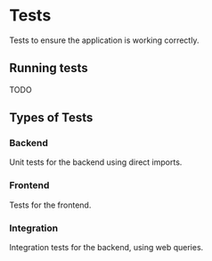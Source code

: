 
# Tests

Tests to ensure the application is working correctly.

## Running tests

TODO

## Types of Tests

### Backend

Unit tests for the backend using direct imports.

### Frontend

Tests for the frontend.

### Integration

Integration tests for the backend, using web queries.
